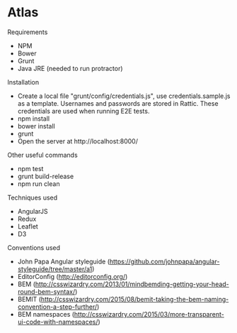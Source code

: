 Atlas
=====

Requirements
- NPM
- Bower
- Grunt
- Java JRE (needed to run protractor)

Installation
- Create a local file "grunt/config/credentials.js", use credentials.sample.js as a template. Usernames and passwords
are stored in Rattic. These credentials are used when running E2E tests.
- npm install
- bower install
- grunt
- Open the server at http://localhost:8000/

Other useful commands
- npm test
- grunt build-release
- npm run clean

Techniques used
- AngularJS
- Redux
- Leaflet
- D3

Conventions used
- John Papa Angular styleguide (https://github.com/johnpapa/angular-styleguide/tree/master/a1)
- EditorConfig (http://editorconfig.org/)
- BEM (http://csswizardry.com/2013/01/mindbemding-getting-your-head-round-bem-syntax/)
- BEMIT (http://csswizardry.com/2015/08/bemit-taking-the-bem-naming-convention-a-step-further/)
- BEM namespaces (http://csswizardry.com/2015/03/more-transparent-ui-code-with-namespaces/)
